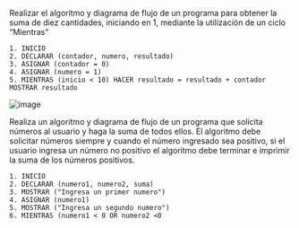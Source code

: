 Realizar el algoritmo y diagrama de flujo de un programa para obtener la suma de diez cantidades, iniciando en 1, mediante la utilización de un ciclo “Mientras”

    1. INICIO
    2. DECLARAR (contador, numero, resultado)
    3. ASIGNAR (contador = 0)
    4. ASIGNAR (numero = 1)
    5. MIENTRAS (inicio < 10) HACER resultado = resultado + contador MOSTRAR resultado
    
    
  ![image](https://user-images.githubusercontent.com/75552884/159749099-3cf585ba-10df-4acf-8dbb-f9800267fa60.png)

    

Realiza un algoritmo y diagrama de flujo de un programa que solicita números al usuario y haga la suma de todos ellos. El algoritmo debe solicitar números siempre y cuando el número ingresado sea positivo, si el usuario ingresa un número no positivo el algoritmo debe terminar e imprimir la suma de los números positivos.

    1. INICIO
    2. DECLARAR (numero1, numero2, suma)
    3. MOSTRAR ("Ingresa un primer numero")
    4. ASIGNAR (numero1)
    5. MOSTRAR ("Ingresa un segundo numero")
    6. MIENTRAS (numero1 < 0 OR numero2 <0 
    
